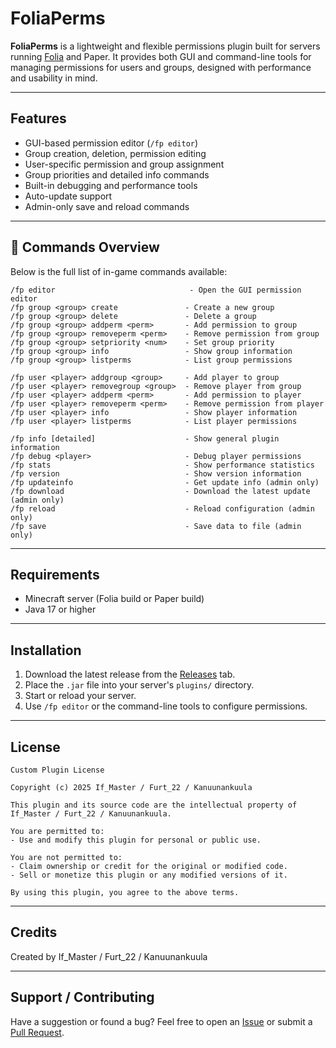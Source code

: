 # FoliaPerms

**FoliaPerms** is a lightweight and flexible permissions plugin built for servers running [Folia](https://github.com/PaperMC/Folia) and Paper. It provides both GUI and command-line tools for managing permissions for users and groups, designed with performance and usability in mind.

---

## Features

- GUI-based permission editor (`/fp editor`)
- Group creation, deletion, permission editing
- User-specific permission and group assignment
- Group priorities and detailed info commands
- Built-in debugging and performance tools
- Auto-update support
- Admin-only save and reload commands

---

## 🧾 Commands Overview

Below is the full list of in-game commands available:

```text
/fp editor                              - Open the GUI permission editor
/fp group <group> create               - Create a new group
/fp group <group> delete               - Delete a group
/fp group <group> addperm <perm>       - Add permission to group
/fp group <group> removeperm <perm>    - Remove permission from group
/fp group <group> setpriority <num>    - Set group priority
/fp group <group> info                 - Show group information
/fp group <group> listperms            - List group permissions

/fp user <player> addgroup <group>     - Add player to group
/fp user <player> removegroup <group>  - Remove player from group
/fp user <player> addperm <perm>       - Add permission to player
/fp user <player> removeperm <perm>    - Remove permission from player
/fp user <player> info                 - Show player information
/fp user <player> listperms            - List player permissions

/fp info [detailed]                    - Show general plugin information
/fp debug <player>                     - Debug player permissions
/fp stats                              - Show performance statistics
/fp version                            - Show version information
/fp updateinfo                         - Get update info (admin only)
/fp download                           - Download the latest update (admin only)
/fp reload                             - Reload configuration (admin only)
/fp save                               - Save data to file (admin only)
````

---

## Requirements

* Minecraft server (Folia build or Paper build)
* Java 17 or higher

---

## Installation

1. Download the latest release from the [Releases](../../releases) tab.
2. Place the `.jar` file into your server's `plugins/` directory.
3. Start or reload your server.
4. Use `/fp editor` or the command-line tools to configure permissions.

---

## License

```
Custom Plugin License

Copyright (c) 2025 If_Master / Furt_22 / Kanuunankuula

This plugin and its source code are the intellectual property of If_Master / Furt_22 / Kanuunankuula.

You are permitted to:
- Use and modify this plugin for personal or public use.

You are not permitted to:
- Claim ownership or credit for the original or modified code.
- Sell or monetize this plugin or any modified versions of it.

By using this plugin, you agree to the above terms.
```

---

## Credits

Created by If_Master / Furt_22 / Kanuunankuula

---

## Support / Contributing

Have a suggestion or found a bug? Feel free to open an [Issue](../../issues) or submit a [Pull Request](../../pulls).
